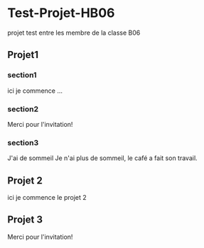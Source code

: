 # Test-Projet-HB06
projet test entre les membre de la classe B06

## Projet1 

### section1
ici je commence ...
### section2
Merci pour l'invitation!


### section3
J'ai de sommeil
Je n'ai plus de sommeil, le café a fait son travail.
## Projet 2 
ici je commence le projet 2



## Projet 3
Merci pour l'invitation!
